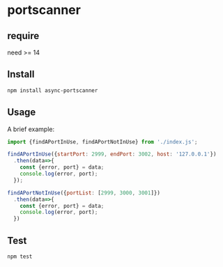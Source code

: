 # portscanner

## require

need >= 14

## Install

```bash
npm install async-portscanner 
```

## Usage

A brief example:

```javascript
import {findAPortInUse, findAPortNotInUse} from './index.js';

findAPortInUse({startPort: 2999, endPort: 3002, host: '127.0.0.1'})
  .then(data=>{
    const {error, port} = data;
    console.log(error, port);
  });

findAPortNotInUse({portList: [2999, 3000, 3001]})
  .then(data=>{
    const {error, port} = data;
    console.log(error, port);
  })
```
## Test

```sh
npm test
```
